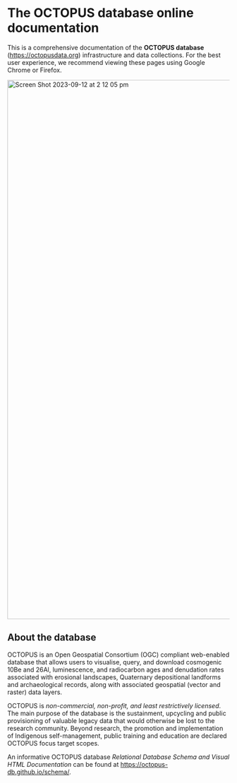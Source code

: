 # The OCTOPUS database online documentation

This is a comprehensive documentation of the **OCTOPUS database** (https://octopusdata.org) infrastructure and data collections. For the best user experience, we recommend viewing these pages using Google Chrome or Firefox.

<img width="1223" alt="Screen Shot 2023-09-12 at 2 12 05 pm" src="https://github.com/octopus-db/documentation/assets/21254372/68a73d03-4590-4168-8558-d9c8d1ff207a">

## About the database

OCTOPUS is an Open Geospatial Consortium (OGC) compliant web-enabled database that allows users to visualise, query, and download cosmogenic 10Be and 26Al, luminescence, and radiocarbon ages and denudation rates associated with erosional landscapes, Quaternary depositional landforms and archaeological records, along with associated geospatial (vector and raster) data layers.

OCTOPUS is *non-commercial, non-profit, and least restrictively licensed*. The main purpose of the database is the sustainment, upcycling and public provisioning of valuable legacy data that would otherwise be lost to the research community. Beyond research, the promotion and implementation of Indigenous self-management, public training and education are declared OCTOPUS focus target scopes.

An informative OCTOPUS database *Relational Database Schema and Visual HTML Documentation* can be found at https://octopus-db.github.io/schema/.
